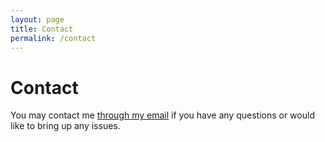 ```yaml
---
layout: page
title: Contact
permalink: /contact
---
```


# Contact

You may contact me [through my email](mailto:wjang@upenn.edu) if you have any questions or would like to bring up any issues.
